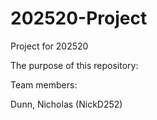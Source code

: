 # 202520-Project
Project for 202520

The purpose of this repository:

Team members:

Dunn, Nicholas (NickD252)